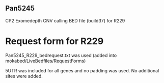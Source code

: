 ## Pan5245

CP2 Exomedepth CNV calling BED file (build37) for R229

# Request form for R229
Pan5245_R229_bedrequest.txt was used  (added into mokabed/LiveBedfiles/RequestForms)

5UTR was included for all genes and no padding was used. No additional sites were added. 
